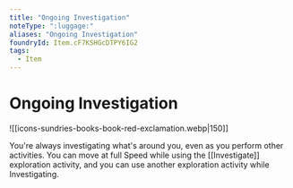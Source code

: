 ```yaml
---
title: "Ongoing Investigation"
noteType: ":luggage:"
aliases: "Ongoing Investigation"
foundryId: Item.cF7KSHGcDTPY6IG2
tags:
  - Item
---
```


# Ongoing Investigation
![[icons-sundries-books-book-red-exclamation.webp|150]]

You're always investigating what's around you, even as you perform other activities. You can move at full Speed while using the [[Investigate]] exploration activity, and you can use another exploration activity while Investigating.
